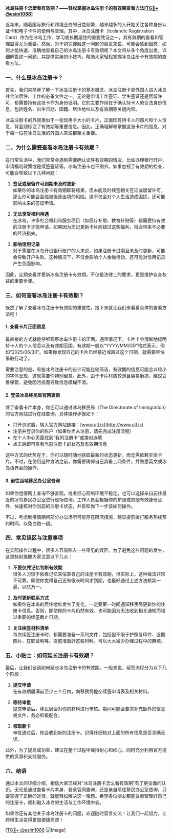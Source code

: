 **冰島註冊卡怎麽看有效期？——轻松掌握冰岛注册卡的有效期查看方法[[TG💪+ @esim1088](https://t.me/s/esim1088)]**

近年来，随着国际旅行和跨境业务的日益频繁，越来越多的人开始关注各种身份认证卡和电子卡件的使用与管理。其中，冰岛注册卡（Icelandic Registration Card）作为在冰岛工作、学习或长期居住的重要凭证之一，其有效期的查看和管理显得尤为重要。然而，对于初次接触这一问题的朋友来说，可能会感到困惑：如何才能快速、准确地查看自己的冰岛注册卡有效期呢？本文将从多个角度出发，详细解答这一问题，并提供实用的小技巧，帮助大家轻松掌握冰岛注册卡有效期的查看方法。

### 一、什么是冰岛注册卡？

首先，我们来简单了解一下冰岛注册卡的基本概念。冰岛注册卡是外国人进入冰岛并合法居住、工作的必备文件之一。无论是申请工作签证、学生签证还是居留许可，都需要持有这张卡作为身份证明。它的主要作用在于确认持卡人的合法身份信息，包括姓名、出生日期、国籍、居住地址以及有效期等关键内容。

冰岛注册卡的外观类似于一张信用卡大小的卡片，正面印有持卡人的照片和个人信息，背面则标注了有效期等重要信息。因此，正确理解和掌握这张卡片的信息，对于每一位在冰岛生活的外国人来说都至关重要。

### 二、为什么需要查看冰岛注册卡有效期？

在日常生活中，我们常常会遇到需要确认证件有效期的情况，比如办理银行开户、申请福利政策或是续签签证等。冰岛注册卡也不例外。如果忽视了有效期的检查，可能会导致以下几种问题：

1. **签证或居留许可到期未及时更新**  
   如果你的冰岛注册卡有效期即将结束，但未能及时续签相关签证或居留许可，那么你可能会面临被驱逐出境的风险。这不仅会对个人生活造成困扰，还可能影响未来的签证申请。

2. **无法享受福利待遇**  
   在冰岛，许多社会福利和服务项目（如医疗补助、教育补贴等）都需要持有效的注册卡才能申请。如果因为忘记更新卡片而错过这些福利，将会带来不必要的经济损失。

3. **影响信用记录**  
   对于需要在冰岛开设银行账户的人来说，如果注册卡过期且未及时更新，可能会导致开户失败。这种情况下，不仅会影响个人金融活动，还可能对信用记录产生负面影响。

因此，定期查看并更新冰岛注册卡有效期，不仅是法律上的要求，更是维护自身权益的重要步骤。

### 三、如何查看冰岛注册卡有效期？

既然了解了查看冰岛注册卡有效期的重要性，接下来就让我们来看看具体的查看方法吧！

#### 1. 查看卡片正面信息

最直接的方式就是仔细观察冰岛注册卡的正面。通常情况下，卡片上会清晰地标明持卡人的个人信息以及有效期范围。有效期一般以“YYYY/MM/DD”格式表示，例如“2025/06/30”。如果你发现自己的卡片已经接近或超过这个日期，就需要尽快采取行动了。

需要注意的是，有些冰岛注册卡的设计可能比较简洁，有效期的信息可能会以较小的字体呈现，这就需要你特别留意。此外，由于卡片材质较薄且容易磨损，建议妥善保管，避免因污损而导致信息模糊不清。

#### 2. 登录冰岛移民局官网查询

除了查看卡片本身，你还可以通过冰岛移民局（The Directorate of Immigration）的官方网站进行在线查询。具体操作步骤如下：

- 打开浏览器，输入官方网站链接：[www.utl.is](http://www.utl.is)
- 注册并登录你的账户（如果你尚未注册，请先完成注册流程）
- 在个人中心页面找到“我的注册卡”或类似选项
- 点击后即可查看当前注册卡的状态及有效期信息

这种方式的优势在于，你可以随时随地获取最新的状态更新，而无需依赖实体卡片。不过，在使用这种方法之前，你需要确保自己具备上网条件，并熟悉英文或冰岛语界面的操作。

#### 3. 前往当地移民办公室咨询

如果你觉得网上查询不够直观，或者担心网络环境不稳定，也可以选择亲自前往最近的冰岛移民办公室进行现场咨询。工作人员会根据你的护照或其他有效身份证件，快速核对你当前的注册卡状态，并告知你下一步该如何操作。

不过，考虑到疫情期间部分办公场所可能存在限流措施，建议提前拨打服务热线预约时间，以免白跑一趟。

### 四、常见误区与注意事项

在实际操作过程中，很多人容易陷入一些常见的误区。为了避免这些问题的发生，这里特别提醒大家注意以下几点：

1. **不要仅凭记忆判断有效期**  
   很多人习惯于依靠记忆来估算自己的注册卡有效期，但实际上，这种做法非常不可靠。即使你觉得自己还有很长时间才到期，也最好通过上述方法核实一遍，以防万一。

2. **及时更新联系方式**  
   如果你在冰岛的居住地址发生了变化，一定要第一时间通知移民局更新你的注册卡信息。否则，即使你的卡片仍然有效，也可能因为无法收到相关通知而错过重要的续签截止日期。

3. **关注续签材料清单**  
   每次续签注册卡时，都需要准备一系列文件，包括但不限于护照复印件、近期照片、在职证明等。提前准备好这些材料，可以大大减少办理过程中的麻烦。

### 五、小贴士：如何延长注册卡有效期？

最后，让我们谈谈如何延长冰岛注册卡的有效期。一般来说，续签流程分为以下几个阶段：

1. **提交申请**  
   在有效期届满前至少三个月内，向移民局提交续签申请表及相关材料。

2. **等待审批**  
   提交申请后，移民局会对你的材料进行审核。期间可能会要求补充额外的信息或文件，务必积极配合。

3. **领取新卡**  
   审批通过后，你会收到新的注册卡。记得仔细核对上面的所有信息是否准确无误。

此外，为了提高成功率，建议在整个过程中保持耐心和细心，同时充分利用官方提供的资源和支持服务。

### 六、结语

通过本文的详细介绍，相信大家已经对“冰岛注册卡怎么看有效期”有了更全面的认识。无论是通过查看卡片本身、登录官网查询，还是亲自前往移民办公室咨询，只要掌握了正确的途径，就能轻松解决这一难题。希望各位朋友都能妥善管理好自己的注册卡，顺利融入冰岛的生活与工作环境中去。

如果你还有其他关于冰岛注册卡的问题，欢迎随时留言交流！让我们一起努力，让跨境生活变得更加便捷高效！

[[TG💪+ @esim1088](https://t.me/s/esim1088) ![Image](https://i.postimg.cc/4NQfJmqS/Snipaste-2025-05-13-00-14-12.png)]